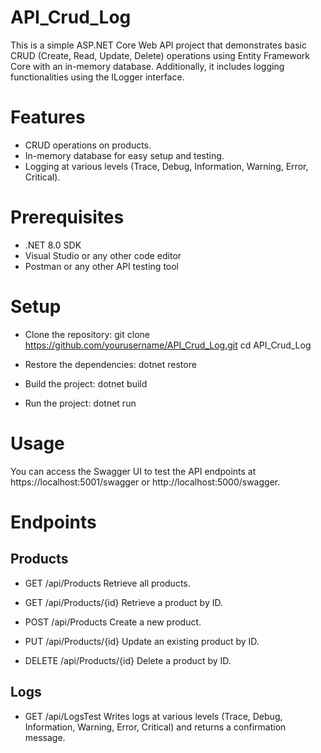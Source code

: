 # API_Crud_Log

This is a simple ASP.NET Core Web API project that demonstrates basic CRUD (Create, Read, Update, Delete) operations using Entity Framework Core with an in-memory database. Additionally, it includes logging functionalities using the ILogger interface.

# Features
- CRUD operations on products.
- In-memory database for easy setup and testing.
- Logging at various levels (Trace, Debug, Information, Warning, Error, Critical).

# Prerequisites
- .NET 8.0 SDK
- Visual Studio or any other code editor
- Postman or any other API testing tool

# Setup
- Clone the repository:
git clone https://github.com/yourusername/API_Crud_Log.git
cd API_Crud_Log

- Restore the dependencies:
dotnet restore

- Build the project:
dotnet build

- Run the project:
dotnet run

# Usage
You can access the Swagger UI to test the API endpoints at https://localhost:5001/swagger or http://localhost:5000/swagger.

# Endpoints
## Products
- GET /api/Products
Retrieve all products.

- GET /api/Products/{id}
Retrieve a product by ID.

- POST /api/Products
Create a new product.

- PUT /api/Products/{id}
Update an existing product by ID.

- DELETE /api/Products/{id}
Delete a product by ID.

## Logs
- GET /api/LogsTest
Writes logs at various levels (Trace, Debug, Information, Warning, Error, Critical) and returns a confirmation message.
